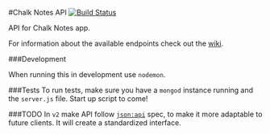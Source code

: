 #Chalk Notes API [![Build Status](https://travis-ci.org/HackerYou/chalk-api.svg)](https://travis-ci.org/HackerYou/starbuck-api)

API for Chalk Notes app.

For information about the available endpoints check out the [wiki](https://github.com/HackerYou/chalk-api/wiki).

###Development

When running this in development use `nodemon`.

###Tests
To run tests, make sure you have a `mongod` instance running and the `server.js` file. Start up script to come!


###TODO
In `v2` make API follow [`json:api`](http://jsonapi.org/) spec, to make it more adaptable to future clients. It will create a standardized interface.

